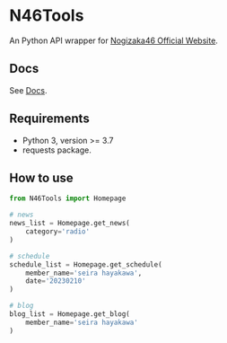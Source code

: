 # N46Tools

An Python API wrapper for [Nogizaka46 Official Website](https://www.nogizaka46.com/).

## Docs

See [Docs](https://github.com/seira-hayakawa-cn/N46Tools/wiki).

## Requirements

- Python 3, version >= 3.7
- requests package.

## How to use

```python
from N46Tools import Homepage

# news
news_list = Homepage.get_news(
    category='radio'
)

# schedule
schedule_list = Homepage.get_schedule(
    member_name='seira hayakawa',
    date='20230210'
)

# blog
blog_list = Homepage.get_blog(
    member_name='seira hayakawa'
)
```